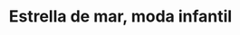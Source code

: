 ---
title: "Estrella de mar, moda infantil"
url: /sevilla/estrella-de-mar-moda-infantil/
shop: Kleidung
---
